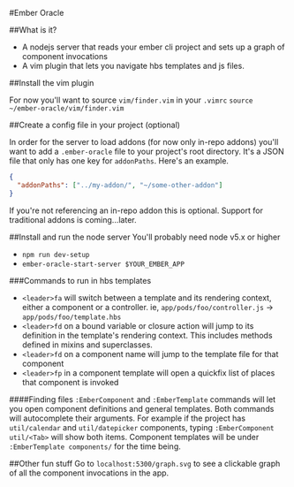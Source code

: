 #Ember Oracle

##What is it?
- A nodejs server that reads your ember cli project and sets up a graph of component invocations
- A vim plugin that lets you navigate hbs templates and js files.

##Install the vim plugin

For now you'll want to source `vim/finder.vim` in your `.vimrc`
`source ~/ember-oracle/vim/finder.vim`

##Create a config file in your project (optional)

In order for the server to load addons (for now only in-repo addons) you'll
want to add a `.ember-oracle` file to your project's root directory.
It's a JSON file that only has one key for `addonPaths`.  Here's an example.
```json
{
  "addonPaths": ["../my-addon/", "~/some-other-addon"]
}
```

If you're not referencing an in-repo addon this is optional.  Support for
traditional addons is coming...later.

##Install and run the node server
You'll probably need node v5.x or higher
- `npm run dev-setup`
- `ember-oracle-start-server $YOUR_EMBER_APP`


###Commands to run in hbs templates
- `<leader>fa` will switch between a template and its rendering context, either a component or a controller.
ie, `app/pods/foo/controller.js` -> `app/pods/foo/template.hbs`
- `<leader>fd` on a bound variable or closure action will jump to its definition in the template's rendering context.  This includes
methods defined in mixins and superclasses.
- `<leader>fd` on a component name will jump to the template file for that component
- `<leader>fp` in a component template will open a quickfix list of places that component is invoked

####Finding files
`:EmberComponent` and `:EmberTemplate` commands will let you open component definitions and general templates.
Both commands will autocomplete their arguments.  For example if the project has `util/calendar` and `util/datepicker` components,
typing `:EmberComponent util/<Tab>` will show both items.  Component templates will be under `:EmberTemplate components/` for the
time being.  

##Other fun stuff
Go to `localhost:5300/graph.svg` to see a clickable graph of all the component invocations in the app.
